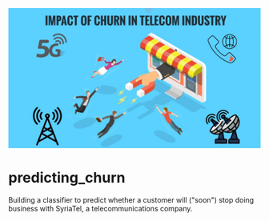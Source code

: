 ![predicting_churn_header](images/read_me_title.jpg)


# predicting_churn
Building a classifier to predict whether a customer will ("soon") stop doing business with SyriaTel, a telecommunications company.
